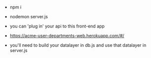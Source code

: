 - npm i
- nodemon server.js

- you can 'plug in' your api to this front-end app
- https://acme-user-departments-web.herokuapp.com/#/

- you'll need to build your datalayer in db.js and use that datalayer in server.js
